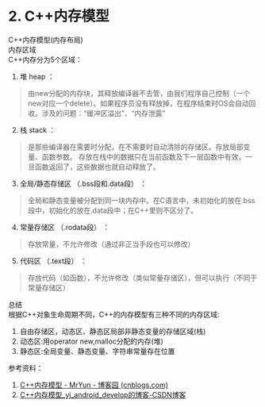 # 2. C++内存模型 
C++内存模型(内存布局)\
内存区域\
C++内存分为5个区域：
1. 堆 heap ：
>由new分配的内存块，其释放编译器不去管，由我们程序自己控制（一个new对应一个delete）。如果程序员没有释放掉，在程序结束时OS会自动回收。涉及的问题：“缓冲区溢出”、“内存泄露”
2. 栈 stack ：

>是那些编译器在需要时分配，在不需要时自动清除的存储区。存放局部变量、函数参数。
>存放在栈中的数据只在当前函数及下一层函数中有效，一旦函数返回了，这些数据也就自动释放了。
3. 全局/静态存储区 （.bss段和.data段） ：
>全局和静态变量被分配到同一块内存中。在C语言中，未初始化的放在.bss段中，初始化的放在.data段中；在C++里则不区分了。
4. 常量存储区 （.rodata段） ：
>存放常量，不允许修改（通过非正当手段也可以修改）
5. 代码区 （.text段） ：
>存放代码（如函数），不允许修改（类似常量存储区），但可以执行（不同于常量存储区）

总结\
根据C++对象生命周期不同，C++的内存模型有三种不同的内存区域:
1. 自由存储区，动态区、静态区局部非静态变量的存储区域(栈)
2. 动态区:用operator new,malloc分配的内存(堆)
3. 静态区:全局变量、静态变量、字符串常量存在位置

参考资料：
1. [C++内存模型 - MrYun - 博客园 (cnblogs.com)](https://www.cnblogs.com/yunlambert/p/9876491.html)
2. [C++内存模型_yj_android_develop的博客-CSDN博客](https://blog.csdn.net/yj_android_develop/article/details/113833948)
